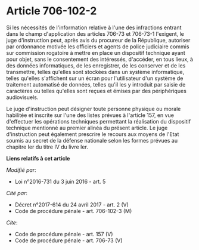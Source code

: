 # Article 706-102-2

Si les nécessités de l'information relative à l'une des infractions entrant dans le champ d'application des articles 706-73
et 706-73-1 l'exigent, le juge d'instruction peut, après avis du procureur de la République, autoriser par ordonnance motivée
les officiers et agents de police judiciaire commis sur commission rogatoire à mettre en place un dispositif technique ayant
pour objet, sans le consentement des intéressés, d'accéder, en tous lieux, à des données informatiques, de les enregistrer,
de les conserver et de les transmettre, telles qu'elles sont stockées dans un système informatique, telles qu'elles
s'affichent sur un écran pour l'utilisateur d'un système de traitement automatisé de données, telles qu'il les y introduit
par saisie de caractères ou telles qu'elles sont reçues et émises par des périphériques audiovisuels. 

Le juge d'instruction peut désigner toute personne physique ou morale habilitée et inscrite sur l'une des listes prévues à
l'article 157, en vue d'effectuer les opérations techniques permettant la réalisation du dispositif technique mentionné au
premier alinéa du présent article. Le juge d'instruction peut également prescrire le recours aux moyens de l'Etat soumis au
secret de la défense nationale selon les formes prévues au chapitre Ier du titre IV du livre Ier.

**Liens relatifs à cet article**

_Modifié par_:

  - Loi n°2016-731 du 3 juin 2016 - art. 5

_Cité par_:

  - Décret n°2017-614 du 24 avril 2017 - art. 2 (V)
  - Code de procédure pénale - art. 706-102-3 (M)

_Cite_:

  - Code de procédure pénale - art. 157 (V)
  - Code de procédure pénale - art. 706-73 (V)
